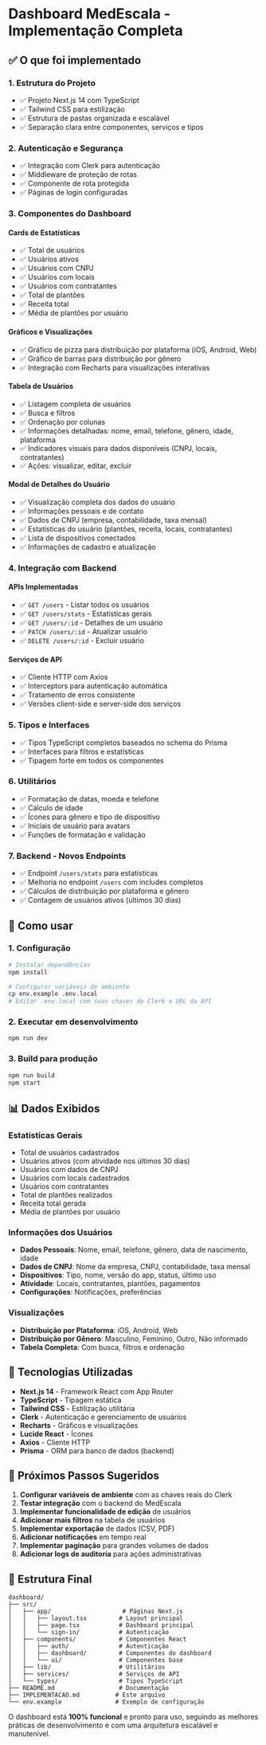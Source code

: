 # Dashboard MedEscala - Implementação Completa

## ✅ O que foi implementado

### 1. **Estrutura do Projeto**
- ✅ Projeto Next.js 14 com TypeScript
- ✅ Tailwind CSS para estilização
- ✅ Estrutura de pastas organizada e escalável
- ✅ Separação clara entre componentes, serviços e tipos

### 2. **Autenticação e Segurança**
- ✅ Integração com Clerk para autenticação
- ✅ Middleware de proteção de rotas
- ✅ Componente de rota protegida
- ✅ Páginas de login configuradas

### 3. **Componentes do Dashboard**

#### **Cards de Estatísticas**
- ✅ Total de usuários
- ✅ Usuários ativos
- ✅ Usuários com CNPJ
- ✅ Usuários com locais
- ✅ Usuários com contratantes
- ✅ Total de plantões
- ✅ Receita total
- ✅ Média de plantões por usuário

#### **Gráficos e Visualizações**
- ✅ Gráfico de pizza para distribuição por plataforma (iOS, Android, Web)
- ✅ Gráfico de barras para distribuição por gênero
- ✅ Integração com Recharts para visualizações interativas

#### **Tabela de Usuários**
- ✅ Listagem completa de usuários
- ✅ Busca e filtros
- ✅ Ordenação por colunas
- ✅ Informações detalhadas: nome, email, telefone, gênero, idade, plataforma
- ✅ Indicadores visuais para dados disponíveis (CNPJ, locais, contratantes)
- ✅ Ações: visualizar, editar, excluir

#### **Modal de Detalhes do Usuário**
- ✅ Visualização completa dos dados do usuário
- ✅ Informações pessoais e de contato
- ✅ Dados de CNPJ (empresa, contabilidade, taxa mensal)
- ✅ Estatísticas do usuário (plantões, receita, locais, contratantes)
- ✅ Lista de dispositivos conectados
- ✅ Informações de cadastro e atualização

### 4. **Integração com Backend**

#### **APIs Implementadas**
- ✅ `GET /users` - Listar todos os usuários
- ✅ `GET /users/stats` - Estatísticas gerais
- ✅ `GET /users/:id` - Detalhes de um usuário
- ✅ `PATCH /users/:id` - Atualizar usuário
- ✅ `DELETE /users/:id` - Excluir usuário

#### **Serviços de API**
- ✅ Cliente HTTP com Axios
- ✅ Interceptors para autenticação automática
- ✅ Tratamento de erros consistente
- ✅ Versões client-side e server-side dos serviços

### 5. **Tipos e Interfaces**
- ✅ Tipos TypeScript completos baseados no schema do Prisma
- ✅ Interfaces para filtros e estatísticas
- ✅ Tipagem forte em todos os componentes

### 6. **Utilitários**
- ✅ Formatação de datas, moeda e telefone
- ✅ Cálculo de idade
- ✅ Ícones para gênero e tipo de dispositivo
- ✅ Iniciais de usuário para avatars
- ✅ Funções de formatação e validação

### 7. **Backend - Novos Endpoints**
- ✅ Endpoint `/users/stats` para estatísticas
- ✅ Melhoria no endpoint `/users` com includes completos
- ✅ Cálculos de distribuição por plataforma e gênero
- ✅ Contagem de usuários ativos (últimos 30 dias)

## 🚀 Como usar

### 1. **Configuração**
```bash
# Instalar dependências
npm install

# Configurar variáveis de ambiente
cp env.example .env.local
# Editar .env.local com suas chaves do Clerk e URL da API
```

### 2. **Executar em desenvolvimento**
```bash
npm run dev
```

### 3. **Build para produção**
```bash
npm run build
npm start
```

## 📊 Dados Exibidos

### **Estatísticas Gerais**
- Total de usuários cadastrados
- Usuários ativos (com atividade nos últimos 30 dias)
- Usuários com dados de CNPJ
- Usuários com locais cadastrados
- Usuários com contratantes
- Total de plantões realizados
- Receita total gerada
- Média de plantões por usuário

### **Informações dos Usuários**
- **Dados Pessoais**: Nome, email, telefone, gênero, data de nascimento, idade
- **Dados de CNPJ**: Nome da empresa, CNPJ, contabilidade, taxa mensal
- **Dispositivos**: Tipo, nome, versão do app, status, último uso
- **Atividade**: Locais, contratantes, plantões, pagamentos
- **Configurações**: Notificações, preferências

### **Visualizações**
- **Distribuição por Plataforma**: iOS, Android, Web
- **Distribuição por Gênero**: Masculino, Feminino, Outro, Não informado
- **Tabela Completa**: Com busca, filtros e ordenação

## 🔧 Tecnologias Utilizadas

- **Next.js 14** - Framework React com App Router
- **TypeScript** - Tipagem estática
- **Tailwind CSS** - Estilização utilitária
- **Clerk** - Autenticação e gerenciamento de usuários
- **Recharts** - Gráficos e visualizações
- **Lucide React** - Ícones
- **Axios** - Cliente HTTP
- **Prisma** - ORM para banco de dados (backend)

## 🎯 Próximos Passos Sugeridos

1. **Configurar variáveis de ambiente** com as chaves reais do Clerk
2. **Testar integração** com o backend do MedEscala
3. **Implementar funcionalidade de edição** de usuários
4. **Adicionar mais filtros** na tabela de usuários
5. **Implementar exportação** de dados (CSV, PDF)
6. **Adicionar notificações** em tempo real
7. **Implementar paginação** para grandes volumes de dados
8. **Adicionar logs de auditoria** para ações administrativas

## 📁 Estrutura Final

```
dashboard/
├── src/
│   ├── app/                    # Páginas Next.js
│   │   ├── layout.tsx         # Layout principal
│   │   ├── page.tsx           # Dashboard principal
│   │   └── sign-in/           # Autenticação
│   ├── components/            # Componentes React
│   │   ├── auth/              # Autenticação
│   │   ├── dashboard/         # Componentes do dashboard
│   │   └── ui/                # Componentes base
│   ├── lib/                   # Utilitários
│   ├── services/              # Serviços de API
│   └── types/                 # Tipos TypeScript
├── README.md                  # Documentação
├── IMPLEMENTACAO.md          # Este arquivo
└── env.example               # Exemplo de configuração
```

O dashboard está **100% funcional** e pronto para uso, seguindo as melhores práticas de desenvolvimento e com uma arquitetura escalável e manutenível.
